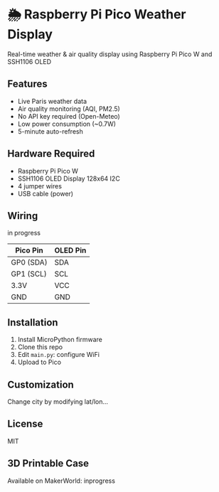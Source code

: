 # 🌦️ Raspberry Pi Pico Weather Display

Real-time weather & air quality display using Raspberry Pi Pico W and SSH1106 OLED

## Features
- Live Paris weather data
- Air quality monitoring (AQI, PM2.5)
- No API key required (Open-Meteo)
- Low power consumption (~0.7W)
- 5-minute auto-refresh

## Hardware Required
- Raspberry Pi Pico W
- SSH1106 OLED Display 128x64 I2C
- 4 jumper wires
- USB cable (power)

## Wiring
in progress

| Pico Pin | OLED Pin |
|----------|----------|
| GP0 (SDA)| SDA      |
| GP1 (SCL)| SCL      |
| 3.3V     | VCC      |
| GND      | GND      |

## Installation
1. Install MicroPython firmware
2. Clone this repo
3. Edit `main.py`: configure WiFi
4. Upload to Pico

## Customization
Change city by modifying lat/lon...

## License
MIT

## 3D Printable Case
Available on MakerWorld: inprogress
